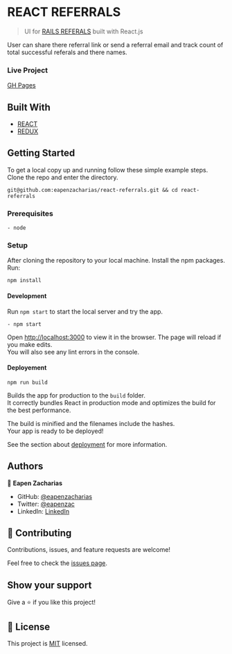 # REACT REFERRALS

> UI for [RAILS REFERALS](https://github.com/eapenzacharias/rails-referrals) built with React.js

User can share there referral link or send a referral email and track count of total successful referals and there names.

### Live Project
[GH Pages](https://eapenzacharias.github.io/react-referrals)

## Built With

- [REACT](https://reactjs.org/)
- [REDUX](https://redux.js.org/)


## Getting Started

To get a local copy up and running follow these simple example steps.
Clone the repo and enter the directory.
```
git@github.com:eapenzacharias/react-referrals.git && cd react-referrals
```

### Prerequisites
    - node

### Setup
After cloning the repository to your local machine. Install the npm packages. Run:
```
npm install
```
#### Development
Run `npm start` to start the local server and try the app.
```
- npm start
```
Open [http://localhost:3000](http://localhost:3000) to view it in the browser.
The page will reload if you make edits.\
You will also see any lint errors in the console.

#### Deployement

`npm run build`

Builds the app for production to the `build` folder.\
It correctly bundles React in production mode and optimizes the build for the best performance.

The build is minified and the filenames include the hashes.\
Your app is ready to be deployed!

See the section about [deployment](https://facebook.github.io/create-react-app/docs/deployment) for more information.


## Authors

👤 **Eapen Zacharias**

- GitHub: [@eapenzacharias](https://github.com/eapenzacharias)
- Twitter: [@eapenzac](https://twitter.com/eapenzac)
- LinkedIn: [LinkedIn](https://linkedin.com/in/eapenzac)


## 🤝 Contributing

Contributions, issues, and feature requests are welcome!

Feel free to check the [issues page](../../issues/).

## Show your support

Give a ⭐️ if you like this project!

## 📝 License

This project is [MIT](./LICENSE) licensed.

